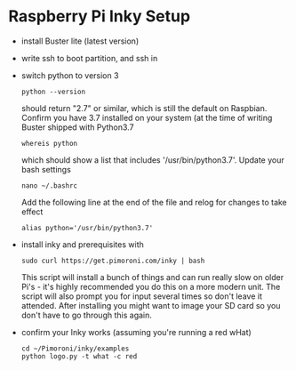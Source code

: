 # Raspberry Pi Inky Setup

- install Buster lite (latest version)
- write ssh to boot partition, and ssh in
- switch python to version 3 

      python --version
      
    should return "2.7" or similar, which is still the default on Raspbian. Confirm you have 3.7 installed on your system (at the time of writing Buster shipped with Python3.7
    
      whereis python 
       
    which should show a list that includes '/usr/bin/python3.7'. Update your bash settings 
    
      nano ~/.bashrc
        
    Add the following line at the end of the file and relog for changes to take effect
    
      alias python='/usr/bin/python3.7'

- install inky and prerequisites with

      sudo curl https://get.pimoroni.com/inky | bash

    This script will install a bunch of things and can run really slow on older Pi's - it's highly recommended you do this on a more modern unit. The script will also prompt you for input several times so don't leave it attended. After installing you might want to image your SD card so you don't have to go through this again.
    
- confirm your Inky works (assuming you're running a red wHat)

      cd ~/Pimoroni/inky/examples 
      python logo.py -t what -c red
      
